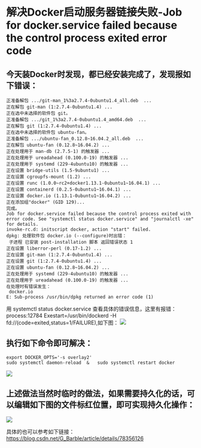 # 解决Docker启动服务器链接失败-Job for docker.service failed because the control process exited error code
## 今天装Docker时发现，都已经安装完成了，发现报如下错误：
```shell
正准备解包 .../git-man_1%3a2.7.4-0ubuntu1.4_all.deb  ...
正在解包 git-man (1:2.7.4-0ubuntu1.4) ...
正在选中未选择的软件包 git。
正准备解包 .../git_1%3a2.7.4-0ubuntu1.4_amd64.deb  ...
正在解包 git (1:2.7.4-0ubuntu1.4) ...
正在选中未选择的软件包 ubuntu-fan。
正准备解包 .../ubuntu-fan_0.12.8~16.04.2_all.deb  ...
正在解包 ubuntu-fan (0.12.8~16.04.2) ...
正在处理用于 man-db (2.7.5-1) 的触发器 ...
正在处理用于 ureadahead (0.100.0-19) 的触发器 ...
正在处理用于 systemd (229-4ubuntu10) 的触发器 ...
正在设置 bridge-utils (1.5-9ubuntu1) ...
正在设置 cgroupfs-mount (1.2) ...
正在设置 runc (1.0.0~rc2+docker1.13.1-0ubuntu1~16.04.1) ...
正在设置 containerd (0.2.5-0ubuntu1~16.04.1) ...
正在设置 docker.io (1.13.1-0ubuntu1~16.04.2) ...
正在添加组"docker" (GID 129)...
完成。
Job for docker.service failed because the control process exited with error code. See "systemctl status docker.service" and "journalctl -xe" for details.
invoke-rc.d: initscript docker, action "start" failed.
dpkg: 处理软件包 docker.io (--configure)时出错：
 子进程 已安装 post-installation 脚本 返回错误状态 1
正在设置 liberror-perl (0.17-1.2) ...
正在设置 git-man (1:2.7.4-0ubuntu1.4) ...
正在设置 git (1:2.7.4-0ubuntu1.4) ...
正在设置 ubuntu-fan (0.12.8~16.04.2) ...
正在处理用于 systemd (229-4ubuntu10) 的触发器 ...
正在处理用于 ureadahead (0.100.0-19) 的触发器 ...
在处理时有错误发生：
 docker.io
E: Sub-process /usr/bin/dpkg returned an error code (1)
```
用 systemctl status docker.service 查看具体的错误信息，这里有报错： process:12784 Exestart=/usr/bin/dockerd -H fd://(code=exited,status=1/FAILURE),如下图：
![](assets/003/20180710-5fb16669.png)  

## 执行如下命令即可解决：
```shell
export DOCKER_OPTS='-s overlay2'
sudo systemctl daemon-reload  &   sudo systemctl restart docker
```
![](assets/003/20180710-c3593140.png)  

## 上述做法当然时临时的做法，如果需要持久化的话，可以编辑如下图的文件标红位置，即可实现持久化操作：
![](assets/003/20180710-83fb0a92.png)  

具体的也可以参考如下链接：
https://blog.csdn.net/G_Barble/article/details/78356126
